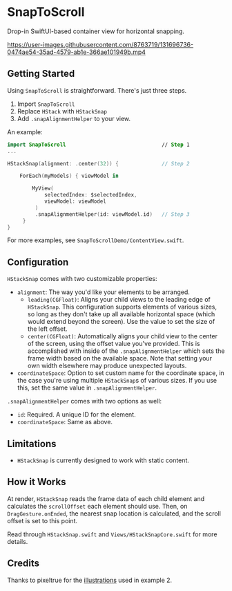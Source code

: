 # SnapToScroll

Drop-in SwiftUI-based container view for horizontal snapping. 

https://user-images.githubusercontent.com/8763719/131696736-0474ae54-35ad-4579-ab1e-366ae101949b.mp4

## Getting Started

Using `SnapToScroll` is straightforward. There's just three steps.

1. Import `SnapToScroll`
2. Replace `HStack` with `HStackSnap`
3. Add `.snapAlignmentHelper` to your view.

An example:

```swift
import SnapToScroll                               // Step 1
...

HStackSnap(alignment: .center(32)) {              // Step 2

    ForEach(myModels) { viewModel in

        MyView(
            selectedIndex: $selectedIndex,
            viewModel: viewModel
         )
         .snapAlignmentHelper(id: viewModel.id)   // Step 3
     }
}                  
```
For more examples, see `SnapToScrollDemo/ContentView.swift`.

## Configuration

`HStackSnap` comes with two customizable properties:

- `alignment`: The way you'd like your elements to be arranged. 
    - `leading(CGFloat)`: Aligns your child views to the leading edge of `HStackSnap`. This configuration supports elements of various sizes, so long as they don't take up all available horizontal space (which would extend beyond the screen). Use the value to set the size of the left offset.
    - `center(CGFloat)`: Automatically aligns your child view to the center of the screen, using the offset value you've provided. This is accomplished with inside of the `.snapAlignmentHelper` which sets the frame width based on the available space. Note that setting your own width elsewhere may produce unexpected layouts.
- `coordinateSpace`: Option to set custom name for the coordinate space, in the case you're using multiple `HStackSnap`s of various sizes. If you use this, set the same value in `.snapAlignmentHelper`.

`.snapAlignmentHelper` comes with two options as well:

- `id`: Required. A unique ID for the element. 
- `coordinateSpace`: Same as above.

## Limitations

- `HStackSnap` is currently designed to work with static content. 

## How it Works

At render, `HStackSnap` reads the frame data of each child element and calculates the `scrollOffset` each element should use. Then, on `DragGesture.onEnded`, the nearest snap location is calculated, and the scroll offset is set to this point.

Read through `HStackSnap.swift` and `Views/HStackSnapCore.swift` for more details.

## Credits

Thanks to pixeltrue for the [illustrations](https://www.pixeltrue.com/scenic-illustrations#download) used in example 2.
